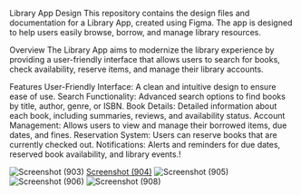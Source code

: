 Library App Design
This repository contains the design files and documentation for a Library App, created using Figma. The app is designed to help users easily browse, borrow, and manage library resources.

Overview
The Library App aims to modernize the library experience by providing a user-friendly interface that allows users to search for books, check availability, reserve items, and manage their library accounts.

Features
User-Friendly Interface: A clean and intuitive design to ensure ease of use.
Search Functionality: Advanced search options to find books by title, author, genre, or ISBN.
Book Details: Detailed information about each book, including summaries, reviews, and availability status.
Account Management: Allows users to view and manage their borrowed items, due dates, and fines.
Reservation System: Users can reserve books that are currently checked out.
Notifications: Alerts and reminders for due dates, reserved book availability, and library events.!


![Screenshot (903)](https://github.com/user-attachments/assets/1ed39c8a-1837-4e87-ad83-4b2c03fee08e)
[Screenshot (904)](https://github.com/user-attachments/assets/57d48ff2-3401-49c2-b16f-d81d8de19048)
![Screenshot (905)](https://github.com/user-attachments/assets/fee05e92-d686-4abf-bdee-6a5e2f211cfe)
![Screenshot (906)](https://github.com/user-attachments/assets/b99b1b7a-c2c2-4564-b820-af6a7f73f115)
![Screenshot (908)](https://github.com/user-attachments/assets/21249705-4ab6-4967-8d50-1eb20638b7db)

